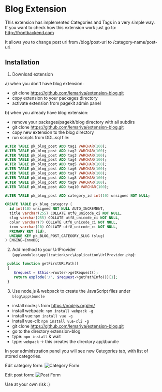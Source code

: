 # Blog Extension

This extension has implemented Categories and Tags in a very simple way. If you want to check how this extension work just go to: http://frontbackend.com

It allows you to change post url from /blog/post-url to /category-name/post-url. 

## Installation

1. Download extension

a) when you don't have blog extension:
- git clone https://github.com/lemariva/extension-blog.git
- copy extension to your packages directory
- activate extension from pagekit admin panel


b) when you already have blog extension:

- remove your packages/pagekit/blog directory with all subdirs
- git clone https://github.com/lemariva/extension-blog.git
- copy new extension to the blog directory
- run scripts from DDL.sql file:

```SQL
ALTER TABLE pk_blog_post ADD tag1 VARCHAR(100);
ALTER TABLE pk_blog_post ADD tag2 VARCHAR(100);
ALTER TABLE pk_blog_post ADD tag3 VARCHAR(100);
ALTER TABLE pk_blog_post ADD tag4 VARCHAR(100);
ALTER TABLE pk_blog_post ADD tag5 VARCHAR(100);
ALTER TABLE pk_blog_post ADD tag6 VARCHAR(100);
ALTER TABLE pk_blog_post ADD tag7 VARCHAR(100);
ALTER TABLE pk_blog_post ADD tag8 VARCHAR(100);
ALTER TABLE pk_blog_post ADD tag9 VARCHAR(100);
ALTER TABLE pk_blog_post ADD tag10 VARCHAR(100);

ALTER TABLE pk_blog_post ADD category_id int(10) unsigned NOT NULL;

CREATE TABLE pk_blog_category (
  id int(10) unsigned NOT NULL AUTO_INCREMENT,
  title varchar(255) COLLATE utf8_unicode_ci NOT NULL,
  slug varchar(255) COLLATE utf8_unicode_ci NOT NULL,
  color varchar(7) COLLATE utf8_unicode_ci NOT NULL,
  icon varchar(10) COLLATE utf8_unicode_ci NOT NULL,
  PRIMARY KEY (id),
  UNIQUE KEY pk_BLOG_POST_CATEGORY_SLUG (slug)
) ENGINE=InnoDB;
```

2. Add method to your UrlProvider (`app\modules\application\src\Application\UrlProvider.php`):
```php
 public function getFirstURLPath()
 {
    $request = $this->router->getRequest();
    return explode('/', $request->getPathInfo())[1];
 }
```

3. Use node.js & webpack to create the JavaScript files under `blog\app\bundle`
- install node.js from https://nodejs.org/en/
- install webpack: `npm install webpack -g`
- install vue:`npm install vue -g`
- install vue-cli: `npm install vue-cli -g`
- git clone https://github.com/lemariva/extension-blog.git
- go to the directory extension-blog
- type: `npm install` & wait
- type: `webpack` -> this creates the directory app\bundle

In your administration panel you will see new Categories tab, with list of stored categories. 

Edit category form:
![Category Form](https://github.com/martinwojtus/extension-blog/blob/master/category-form.png)

Edit post form:
![Post Form](https://github.com/martinwojtus/extension-blog/blob/master/post-edit-form.png)


Use at your own risk :)